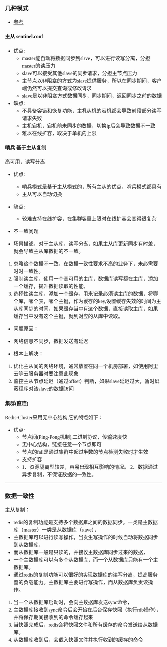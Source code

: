 <font face="Simsun" size=3>

### 几种模式

- [参考](https://zhuanlan.zhihu.com/p/257845445?utm_source=wechat_session)

#### 主从 sentinel.conf

- 优点:
  - master能自动将数据同步到slave，可以进行读写分离，分担master的读压力
  - slave可以接受其他slave的同步请求，分担主节点压力
  - 主节点以非阻塞的方式为slave提供服务，所以在同步期间，客户端仍然可以提交查询或修改请求
  - slave是以非阻塞方式数据同步，同步期间，返回同步之前的数据
- 缺点:     
  - 不具备容错和恢复功能，主机从机的宕机都会导致前段部分读写请求失败
  - 主机宕机，宕机前未同步的数据，切换ip后会导致数据不一致
  - 难以在线扩容，取决于单机的上限
                 

#### 哨兵 基于主从复制

 高可用，读写分离

- 优点:
  - 哨兵模式是基于主从模式的，所有主从的优点，哨兵模式都具有
  - 主从可以自动切换  
- 缺点: 
  - 较难支持在线扩容，在集群容量上限时在线扩容会变得很复杂

- 不一致问题
- 场景描述，对于主从库，读写分离，如果主从库更新同步有时差，就会导致主从库数据的不一致。
1. 忽略这个数据不一致，在数据一致性要求不高的业务下，未必需要时时一致性。
2. 强制读主库，使用一个高可用的主库，数据库读写都在主库，添加一个缓存，提升数据读取的性能。
3. 选择性读主库，添加一个缓存，用来记录必须读主库的数据，将哪个库，哪个表，哪个主键，作为缓存的key,设置缓存失效的时间为主从库同步的时间，如果缓存当中有这个数据，直接读取主库，如果缓存当中没有这个主键，就到对应的从库中读取。

- 问题原因：
- 网络信息不同步，数据发送有延迟

- 根本上解决：
1. 优化主从间的网络环境，通常放置在同一个机房部署，如使用阿里云等云服务器时要注意此现象
2. 监控主从节点延迟（通过offset）判断，如果slave延迟过大，暂时屏蔽程序对该slave的数据访问


#### 集群(直连)

Redis-Cluster采用无中心结构,它的特点如下：

- 优点:     
  - 节点间(Ping-Pong机制),二进制协议，传输速度快
  - 无中心结构，链接任意一个节点即可
  - 节点的fail是通过集群中超过半数的节点检测失败时才生效
  - 支持扩容
  -  
      1、资源隔离型较差，容易出现相互影响的情况。
      2、数据通过异步复制，不保证数据的一致性。

---

### 数据一致性 

主从复制：

- redis的复制功能是支持多个数据库之间的数据同步。一类是主数据库（master）一类是从数据库（slave），
- 主数据库可以进行读写操作，当发生写操作的时候自动将数据同步到从数据库，
- 而从数据库一般是只读的，并接收主数据库同步过来的数据，
- 一个主数据库可以有多个从数据库，而一个从数据库只能有一个主数据库。
- 通过redis的复制功能可以很好的实现数据库的读写分离，提高服务器的负载能力。主数据库主要进行写操作，而从数据库负责读操作。
1. 当一个从数据库启动时，会向主数据库发送sync命令，
2. 主数据库接收到sync命令后会开始在后台保存快照（执行rdb操作），并将保存期间接收到的命令缓存起来
3. 当快照完成后，redis会将快照文件和所有缓存的命令发送给从数据库。
4. 从数据库收到后，会载入快照文件并执行收到的缓存的命令



</font>